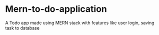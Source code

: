 # Mern-to-do-application
A Todo app made using MERN stack with features like user login, saving task to database
